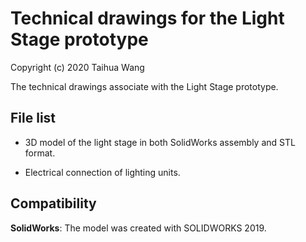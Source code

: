 # Technical drawings for the Light Stage prototype

Copyright (c) 2020 Taihua Wang

The technical drawings associate with the Light Stage prototype. 

## File list

* 3D model of the light stage in both SolidWorks assembly and STL format.

* Electrical connection of lighting units.

## Compatibility

**SolidWorks**: The model was created with SOLIDWORKS 2019. 

